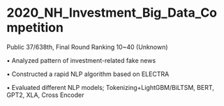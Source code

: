 # 2020_NH_Investment_Big_Data_Competition
Public 37/638th, Final Round Ranking 10~40 (Unknown)

• Analyzed pattern of investment-related fake news

• Constructed a rapid NLP algorithm based on ELECTRA

• Evaluated different NLP models; Tokenizing+LightGBM/BiLTSM, BERT, GPT2, XLA, Cross Encoder
